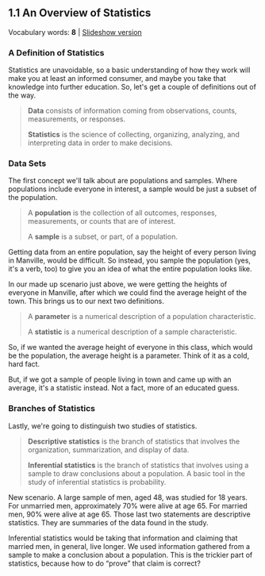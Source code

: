 ## 1.1 An Overview of Statistics

Vocabulary words: **8** | [Slideshow version](https://1drv.ms/p/s!ApcrauBhfAnEj-YyIiVY8u5voDvWfg?e=Q2fOYw)

### A Definition of Statistics

Statistics are unavoidable, so a basic understanding of how they work will make you at least an informed consumer, and maybe you take that knowledge into further education. So, let's get a couple of definitions out of the way.

> **Data** consists of information coming from observations, counts, measurements, or responses.
>
> **Statistics** is the science of collecting, organizing, analyzing, and interpreting data in order to make decisions.

### Data Sets

The first concept we'll talk about are populations and samples. Where populations include everyone in interest, a sample would be just a subset of the population.

> A **population** is the collection of all outcomes, responses, measurements, or counts that are of interest.
>
> A **sample** is a subset, or part, of a population.

Getting data from an entire population, say the height of every person living in Manville, would be difficult. So instead, you sample the population (yes, it's a verb, too) to give you an idea of what the entire population looks like.

In our made up scenario just above, we were getting the heights of everyone in Manville, after which we could find the average height of the town. This brings us to our next two definitions.

> A **parameter** is a numerical description of a population characteristic.
>
> A **statistic** is a numerical description of a sample characteristic.

So, if we wanted the average height of everyone in this class, which would be the population, the average height is a parameter. Think of it as a cold, hard fact.

But, if we got a sample of people living in town and came up with an average, it's a statistic instead. Not a fact, more of an educated guess.

### Branches of Statistics

Lastly, we're going to distinguish two studies of statistics.

> **Descriptive statistics** is the branch of statistics that involves the organization, summarization, and display of data.
>
> **Inferential statistics** is the branch of statistics that involves using a sample to draw conclusions about a population. A basic tool in the study of inferential statistics is probability.

New scenario. A large sample of men, aged 48, was studied for 18 years. For unmarried men, approximately 70% were alive at age 65. For married men, 90% were alive at age 65. Those last two statements are descriptive statistics. They are summaries of the data found in the study.

Inferential statistics would be taking that information and claiming that married men, in general, live longer. We used information gathered from a sample to make a conclusion about a population. This is the trickier part of statistics, because how to do “prove” that claim is correct?
